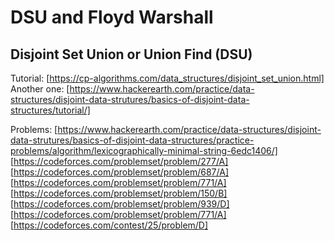 # DSU and Floyd Warshall
## Disjoint Set Union or Union Find (DSU)
Tutorial: [https://cp-algorithms.com/data_structures/disjoint_set_union.html]
Another one: [https://www.hackerearth.com/practice/data-structures/disjoint-data-strutures/basics-of-disjoint-data-structures/tutorial/]

Problems:
[https://www.hackerearth.com/practice/data-structures/disjoint-data-strutures/basics-of-disjoint-data-structures/practice-problems/algorithm/lexicographically-minimal-string-6edc1406/]
[https://codeforces.com/problemset/problem/277/A]
[https://codeforces.com/problemset/problem/687/A]
[https://codeforces.com/problemset/problem/771/A]
[https://codeforces.com/problemset/problem/150/B]
[https://codeforces.com/problemset/problem/939/D]
[https://codeforces.com/problemset/problem/771/A]
[https://codeforces.com/contest/25/problem/D]
